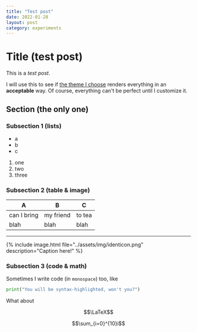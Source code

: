 ```yaml
---
title: "Test post"
date: 2022-01-28
layout: post
category: experiments
---
```


# Title (test post)

This is a _test post_.

I will use this to see if [the theme I choose](https://github.com/jekyll/minima) renders everything in an __acceptable__ way.
Of course, everything can't be perfect until I customize it.

## Section (the only one)

### Subsection 1 (lists)

- a
- b
- c

1. one
2. two
3. three

### Subsection 2 (table & image)

| A | B | C |
| --- | --- | --- |
| can I bring | my friend | to tea |
| blah | blah | blah |

---

{% include image.html file="../assets/img/identicon.png" description="Caption here!" %}

### Subsection 3 (code & math)
Sometimes I write code (in `monospace`) too, like

```python
print("You will be syntax-highlighted, won't you?")
```

What about 

$$\LaTeX$$

$$\sum_{i=0}^{10}i$$